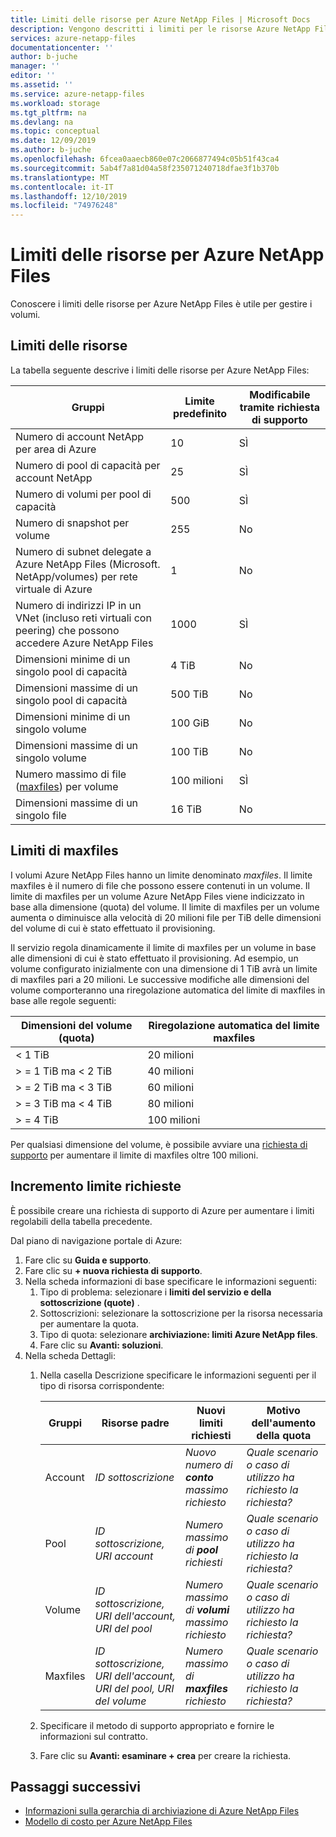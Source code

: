 ```yaml
---
title: Limiti delle risorse per Azure NetApp Files | Microsoft Docs
description: Vengono descritti i limiti per le risorse Azure NetApp Files e come richiedere un aumento del limite di risorse.
services: azure-netapp-files
documentationcenter: ''
author: b-juche
manager: ''
editor: ''
ms.assetid: ''
ms.service: azure-netapp-files
ms.workload: storage
ms.tgt_pltfrm: na
ms.devlang: na
ms.topic: conceptual
ms.date: 12/09/2019
ms.author: b-juche
ms.openlocfilehash: 6fcea0aaecb860e07c2066877494c05b51f43ca4
ms.sourcegitcommit: 5ab4f7a81d04a58f235071240718dfae3f1b370b
ms.translationtype: MT
ms.contentlocale: it-IT
ms.lasthandoff: 12/10/2019
ms.locfileid: "74976248"
---
```

# <a name="resource-limits-for-azure-netapp-files"></a>Limiti delle risorse per Azure NetApp Files

Conoscere i limiti delle risorse per Azure NetApp Files è utile per gestire i volumi.

## <a name="resource-limits"></a>Limiti delle risorse

La tabella seguente descrive i limiti delle risorse per Azure NetApp Files:

|  Gruppi  |  Limite predefinito  |  Modificabile tramite richiesta di supporto  |
|----------------|---------------------|--------------------------------------|
|  Numero di account NetApp per area di Azure   |  10    |  SÌ   |
|  Numero di pool di capacità per account NetApp   |    25     |   SÌ   |
|  Numero di volumi per pool di capacità     |    500   |    SÌ     |
|  Numero di snapshot per volume       |    255     |    No        |
|  Numero di subnet delegate a Azure NetApp Files (Microsoft. NetApp/volumes) per rete virtuale di Azure    |   1   |    No    |
|  Numero di indirizzi IP in un VNet (incluso reti virtuali con peering) che possono accedere Azure NetApp Files   |    1000   |    SÌ   |
|  Dimensioni minime di un singolo pool di capacità   |  4 TiB     |    No  |
|  Dimensioni massime di un singolo pool di capacità    |  500 TiB   |   No   |
|  Dimensioni minime di un singolo volume    |    100 GiB    |    No    |
|  Dimensioni massime di un singolo volume     |    100 TiB    |    No    |
|  Numero massimo di file ([maxfiles](#maxfiles)) per volume     |    100 milioni    |    SÌ    |    
|  Dimensioni massime di un singolo file     |    16 TiB    |    No    |    

## Limiti di maxfiles<a name="maxfiles"></a> 

I volumi Azure NetApp Files hanno un limite denominato *maxfiles*. Il limite maxfiles è il numero di file che possono essere contenuti in un volume. Il limite di maxfiles per un volume Azure NetApp Files viene indicizzato in base alla dimensione (quota) del volume. Il limite di maxfiles per un volume aumenta o diminuisce alla velocità di 20 milioni file per TiB delle dimensioni del volume di cui è stato effettuato il provisioning. 

Il servizio regola dinamicamente il limite di maxfiles per un volume in base alle dimensioni di cui è stato effettuato il provisioning. Ad esempio, un volume configurato inizialmente con una dimensione di 1 TiB avrà un limite di maxfiles pari a 20 milioni. Le successive modifiche alle dimensioni del volume comporteranno una riregolazione automatica del limite di maxfiles in base alle regole seguenti: 

|    Dimensioni del volume (quota)     |  Riregolazione automatica del limite maxfiles    |
|----------------------------|-------------------|
|    < 1 TiB                 |    20 milioni     |
|    > = 1 TiB ma < 2 TiB    |    40 milioni     |
|    > = 2 TiB ma < 3 TiB    |    60 milioni     |
|    > = 3 TiB ma < 4 TiB    |    80 milioni     |
|    > = 4 TiB                |    100 milioni    |

Per qualsiasi dimensione del volume, è possibile avviare una [richiesta di supporto](#limit_increase) per aumentare il limite di maxfiles oltre 100 milioni.

## Incremento limite richieste<a name="limit_increase"></a> 

È possibile creare una richiesta di supporto di Azure per aumentare i limiti regolabili della tabella precedente. 

Dal piano di navigazione portale di Azure: 

1. Fare clic su **Guida e supporto**.
2. Fare clic su **+ nuova richiesta di supporto**.
3. Nella scheda informazioni di base specificare le informazioni seguenti: 
    1. Tipo di problema: selezionare i **limiti del servizio e della sottoscrizione (quote)** .
    2. Sottoscrizioni: selezionare la sottoscrizione per la risorsa necessaria per aumentare la quota.
    3. Tipo di quota: selezionare **archiviazione: limiti Azure NetApp files**.
    4. Fare clic su **Avanti: soluzioni**.
4. Nella scheda Dettagli:
    1. Nella casella Descrizione specificare le informazioni seguenti per il tipo di risorsa corrispondente:

        |  Gruppi  |    Risorse padre      |    Nuovi limiti richiesti     |    Motivo dell'aumento della quota       |
        |----------------|------------------------------|---------------------------------|------------------------------------------|
        |  Account |  *ID sottoscrizione*   |  *Nuovo numero di **conto** massimo richiesto*    |  *Quale scenario o caso di utilizzo ha richiesto la richiesta?*  |
        |  Pool    |  *ID sottoscrizione, URI account*  |  *Numero massimo di **pool** richiesti*   |  *Quale scenario o caso di utilizzo ha richiesto la richiesta?*  |
        |  Volume  |  *ID sottoscrizione, URI dell'account, URI del pool*   |  *Numero massimo di **volumi** massimo richiesto*     |  *Quale scenario o caso di utilizzo ha richiesto la richiesta?*  |
        |  Maxfiles  |  *ID sottoscrizione, URI dell'account, URI del pool, URI del volume*   |  *Numero massimo di **maxfiles** richiesto*     |  *Quale scenario o caso di utilizzo ha richiesto la richiesta?*  |    

    2. Specificare il metodo di supporto appropriato e fornire le informazioni sul contratto.

    3. Fare clic su **Avanti: esaminare + crea** per creare la richiesta. 


## <a name="next-steps"></a>Passaggi successivi  

- [Informazioni sulla gerarchia di archiviazione di Azure NetApp Files](azure-netapp-files-understand-storage-hierarchy.md)
- [Modello di costo per Azure NetApp Files](azure-netapp-files-cost-model.md)
